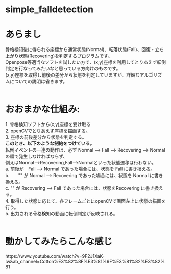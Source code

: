 # simple_falldetection
<h1>あらまし</h1>
骨格検知後に得られる座標から通常状態(Normal)、転落状態(Fall)、回復・立ち上がり状態(Recovering)を判定するプログラムです。<br>
Openpose等適当なソフトを試したい方で、(x,y)座標を利用してとりあえず転倒判定を行なってみたいなと思っている方向けのものです。<br>
(x,y)座標を取得し前後の差分から状態を判定していますが、詳細なアルゴリズムについての説明は省きます。<br>
<br>
<h1>おおまかな仕組み:</h1>
1. 骨格検知ソフトから(x,y)座標を受け取る<br>
2. openCVでとりあえず座標を描画する。<br>
3. 座標の前後差分から状態を判定する。<br>
  <strong>このとき、以下のような制約をつけている。</strong><br>
  転倒イベントの一連の動作は、必ず Normal --> Fall --> Recovering --> Normal の順で発生しなければならず、<br>
  例えばNormal-->Recovering,Fall-->Normalといった状態遷移は行わない。<br>  
  a. 前後が　Fall --> Normal であった場合には、状態を Fall に書き換える。<br>
  b.　　"" が Normal --> Recovering であった場合には、状態を Normal に書き換える。<br>
  c. "" が Recovering --> Fall であった場合には、状態をRecovering に書き換える。<br>
4. 取得した状態に応じて、各フレームごとにopenCVで画面左上に状態の描画を行う。<br>
5. 出力される骨格検知の動画に転倒判定が反映される。<br>
<br>
<h1>動かしてみたらこんな感じ</h1>
https://www.youtube.com/watch?v=9F2J1XaK-Iw&ab_channel=Cotton%E3%82%8F%E3%81%9F%E3%81%82%E3%82%81
